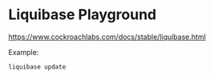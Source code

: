 # Liquibase Playground

https://www.cockroachlabs.com/docs/stable/liquibase.html

Example:

    liquibase update
